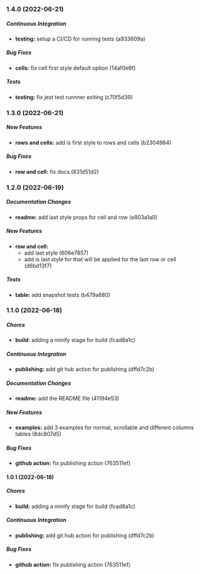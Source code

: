 ### 1.4.0 (2022-06-21)

##### Continuous Integration

* **testing:**  setup a CI/CD for running tests (a933609a)

##### Bug Fixes

* **cells:**  fix cell first style default option (14af0e6f)

##### Tests

* **testing:**  fix jest test runnner exiting (c70f5d39)

### 1.3.0 (2022-06-21)

##### New Features

* **rows and cells:**  add is first style to rows and cells (b2304984)

##### Bug Fixes

* **row and cell:**  fix docs (831d51d2)

### 1.2.0 (2022-06-19)

##### Documentation Changes

* **readme:**  add last style props for cell and row (e803a1a0)

##### New Features

* **row and cell:**
  *  add last style (606e7857)
  *  add is last style for that will be applied for the last row or cell (d6bd13f7)

##### Tests

* **table:**  add snapshot tests (b479a680)

### 1.1.0 (2022-06-18)

##### Chores

* **build:**  adding a minify stage for build (fcad8a1c)

##### Continuous Integration

* **publishing:**  add git hub action for publishing (dffd7c2b)

##### Documentation Changes

* **readme:**  add the README file (41194e53)

##### New Features

* **examples:**  add 3 examples for normal, scrollable and different columns tables (8dc807d5)

##### Bug Fixes

* **github action:**  fix publishing action (763511ef)

#### 1.0.1 (2022-06-18)

##### Chores

* **build:**  adding a minify stage for build (fcad8a1c)

##### Continuous Integration

* **publishing:**  add git hub action for publishing (dffd7c2b)

##### Bug Fixes

* **github action:**  fix publishing action (763511ef)

